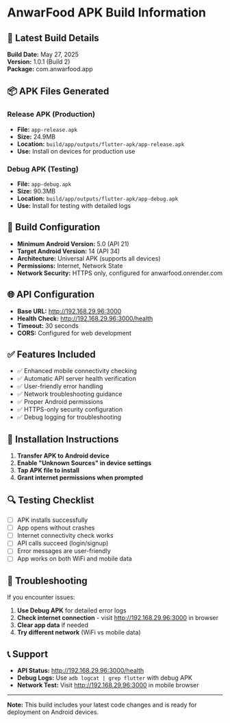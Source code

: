 # AnwarFood APK Build Information

## 📱 Latest Build Details

**Build Date:** May 27, 2025  
**Version:** 1.0.1 (Build 2)  
**Package:** com.anwarfood.app

## 📦 APK Files Generated

### Release APK (Production)
- **File:** `app-release.apk`
- **Size:** 24.9MB
- **Location:** `build/app/outputs/flutter-apk/app-release.apk`
- **Use:** Install on devices for production use

### Debug APK (Testing)
- **File:** `app-debug.apk`
- **Size:** 90.3MB
- **Location:** `build/app/outputs/flutter-apk/app-debug.apk`
- **Use:** Install for testing with detailed logs

## 🔧 Build Configuration

- **Minimum Android Version:** 5.0 (API 21)
- **Target Android Version:** 14 (API 34)
- **Architecture:** Universal APK (supports all devices)
- **Permissions:** Internet, Network State
- **Network Security:** HTTPS only, configured for anwarfood.onrender.com

## 🌐 API Configuration

- **Base URL:** http://192.168.29.96:3000
- **Health Check:** http://192.168.29.96:3000/health
- **Timeout:** 30 seconds
- **CORS:** Configured for web development

## ✅ Features Included

- ✅ Enhanced mobile connectivity checking
- ✅ Automatic API server health verification
- ✅ User-friendly error handling
- ✅ Network troubleshooting guidance
- ✅ Proper Android permissions
- ✅ HTTPS-only security configuration
- ✅ Debug logging for troubleshooting

## 📱 Installation Instructions

1. **Transfer APK to Android device**
2. **Enable "Unknown Sources" in device settings**
3. **Tap APK file to install**
4. **Grant internet permissions when prompted**

## 🔍 Testing Checklist

- [ ] APK installs successfully
- [ ] App opens without crashes
- [ ] Internet connectivity check works
- [ ] API calls succeed (login/signup)
- [ ] Error messages are user-friendly
- [ ] App works on both WiFi and mobile data

## 🐛 Troubleshooting

If you encounter issues:

1. **Use Debug APK** for detailed error logs
2. **Check internet connection** - visit http://192.168.29.96:3000 in browser
3. **Clear app data** if needed
4. **Try different network** (WiFi vs mobile data)

## 📞 Support

- **API Status:** http://192.168.29.96:3000/health
- **Debug Logs:** Use `adb logcat | grep flutter` with debug APK
- **Network Test:** Visit http://192.168.29.96:3000 in mobile browser

---

**Note:** This build includes your latest code changes and is ready for deployment on Android devices. 